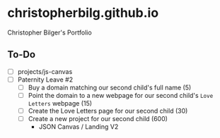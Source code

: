 # christopherbilg.github.io

Christopher Bilger's Portfolio

## To-Do

- [ ] projects/js-canvas
- [ ] Paternity Leave #2
  - [ ] Buy a domain matching our second child's full name (5)
  - [ ] Point the domain to a new webpage for our second child's `Love Letters` webpage (15)
  - [ ] Create the Love Letters page for our second child (30)
  - [ ] Create a new project for our second child (600)
    - JSON Canvas / Landing V2
